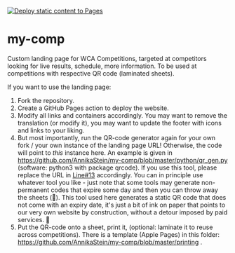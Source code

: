 [![Deploy static content to Pages](https://github.com/AnnikaStein/my-comp/actions/workflows/static.yml/badge.svg)](https://github.com/AnnikaStein/my-comp/actions/workflows/static.yml)

# my-comp

Custom landing page for WCA Competitions, targeted at competitors looking for live results, schedule, more information. To be used at competitions with respective QR code (laminated sheets).

If you want to use the landing page:

1. Fork the repository.
2. Create a GitHub Pages action to deploy the website.
3. Modify all links and containers accordingly. You may want to remove the translation (or modify it), you may want to update the footer with icons and links to your liking.
4. But most importantly, run the QR-code generator again for your own fork / your own instance of the landing page URL! Otherwise, the code will point to _this_ instance here. An example is given in https://github.com/AnnikaStein/my-comp/blob/master/python/qr_gen.py (software: python3 with package qrcode). If you use this tool, please replace the URL in [Line#13](https://github.com/AnnikaStein/my-comp/blob/master/python/qr_gen.py#L13) accordingly. You can in principle use whatever tool you like - just note that some tools may generate non-permanent codes that expire some day and then you can throw away the sheets (🫠). This tool used here generates a static QR code that does not come with an expiry date, it's just a bit of ink on paper that points to our very own website by construction, without a detour imposed by paid services. 🙂
5. Put the QR-code onto a sheet, print it, (optional: laminate it to reuse across competitions). There is a template (Apple Pages) in this folder: https://github.com/AnnikaStein/my-comp/blob/master/printing .

